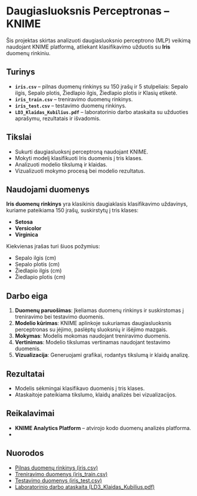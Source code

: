 # Daugiasluoksnis Perceptronas – KNIME

Šis projektas skirtas analizuoti daugiasluoksnio perceptrono (MLP) veikimą naudojant KNIME platformą, atliekant klasifikavimo užduotis su **Iris** duomenų rinkiniu.

## Turinys

- **`iris.csv`** – pilnas duomenų rinkinys su 150 įrašų ir 5 stulpeliais: Sepalo ilgis, Sepalo plotis, Žiedlapio ilgis, Žiedlapio plotis ir Klasių etiketė.
- **`iris_train.csv`** – treniravimo duomenų rinkinys.
- **`iris_test.csv`** – testavimo duomenų rinkinys.
- **`LD3_Klaidas_Kubilius.pdf`** – laboratorinio darbo ataskaita su užduoties aprašymu, rezultatais ir išvadomis.

## Tikslai

- Sukurti daugiasluoksnį perceptroną naudojant KNIME.
- Mokyti modelį klasifikuoti Iris duomenis į tris klases.
- Analizuoti modelio tikslumą ir klaidas.
- Vizualizuoti mokymo procesą bei modelio rezultatus.

## Naudojami duomenys

**Iris duomenų rinkinys** yra klasikinis daugiaklasis klasifikavimo uždavinys, kuriame pateikiama 150 įrašų, suskirstytų į tris klases:

- **Setosa**
- **Versicolor**
- **Virginica**

Kiekvienas įrašas turi šiuos požymius:

- Sepalo ilgis (cm)
- Sepalo plotis (cm)
- Žiedlapio ilgis (cm)
- Žiedlapio plotis (cm)

## Darbo eiga

1. **Duomenų paruošimas**: Įkeliamas duomenų rinkinys ir suskirstomas į treniravimo bei testavimo duomenis.
2. **Modelio kūrimas**: KNIME aplinkoje sukuriamas daugiasluoksnis perceptronas su įėjimo, paslėptų sluoksnių ir išėjimo mazgais.
3. **Mokymas**: Modelis mokomas naudojant treniravimo duomenis.
4. **Vertinimas**: Modelio tikslumas vertinamas naudojant testavimo duomenis.
5. **Vizualizacija**: Generuojami grafikai, rodantys tikslumą ir klaidų analizę.

## Rezultatai

- Modelis sėkmingai klasifikavo duomenis į tris klases.
- Ataskaitoje pateikiama tikslumo, klaidų analizės bei vizualizacijos.

## Reikalavimai

- **KNIME Analytics Platform** – atvirojo kodo duomenų analizės platforma.
- 
## Nuorodos

- [Pilnas duomenų rinkinys (iris.csv)](https://github.com/KlaidasK/Dirbtinis-intelektas/blob/Daugiasluoksnis-perceptronas-KNIME/iris.csv)
- [Treniravimo duomenys (iris_train.csv)](https://github.com/KlaidasK/Dirbtinis-intelektas/blob/Daugiasluoksnis-perceptronas-KNIME/iris_train.csv)
- [Testavimo duomenys (iris_test.csv)](https://github.com/KlaidasK/Dirbtinis-intelektas/blob/Daugiasluoksnis-perceptronas-KNIME/iris_test.csv)
- [Laboratorinio darbo ataskaita (LD3_Klaidas_Kubilius.pdf)](https://github.com/KlaidasK/Dirbtinis-intelektas/blob/Daugiasluoksnis-perceptronas-KNIME/LD3_Klaidas_Kubilius.pdf)
